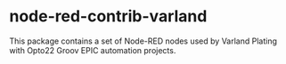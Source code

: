 # node-red-contrib-varland

This package contains a set of Node-RED nodes used by Varland Plating with Opto22 Groov EPIC automation projects.